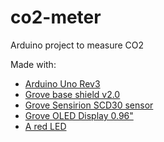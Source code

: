 # co2-meter
Arduino project to measure CO2

Made with:
- [Arduino Uno Rev3](https://docs.arduino.cc/hardware/uno-rev3)
- [Grove base shield v2.0](https://www.seeedstudio.com/Base-Shield-V2.html)
- [Grove Sensirion SCD30 sensor](https://www.seeedstudio.com/Grove-CO2-Temperature-Humidity-Sensor-SCD30-p-2911.html)
- [Grove OLED Display 0.96"](https://wiki.seeedstudio.com/Grove-OLED_Display_0.96inch/)
- [A red LED](https://wiki.seeedstudio.com/Grove-Red_LED/)
